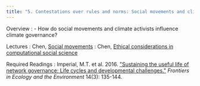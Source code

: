 ```yaml
---
title: "5. Contestations over rules and norms: Social movements and climate activism (30.3)"
---
```


Overview
: - How do social movements and climate activists influence climate governance?

Lectures
: Chen, [Social movements](#)
: Chen, [Ethical considerations in computational social science](#)

Required Readings
: Imperial, M.T. et al. 2016. ["Sustaining the useful life of network governance: Life cycles and developmental challenges."](https://doi.org/10.1002/fee.1249) _Frontiers in Ecology and the Environment_ 14(3): 135-144.
